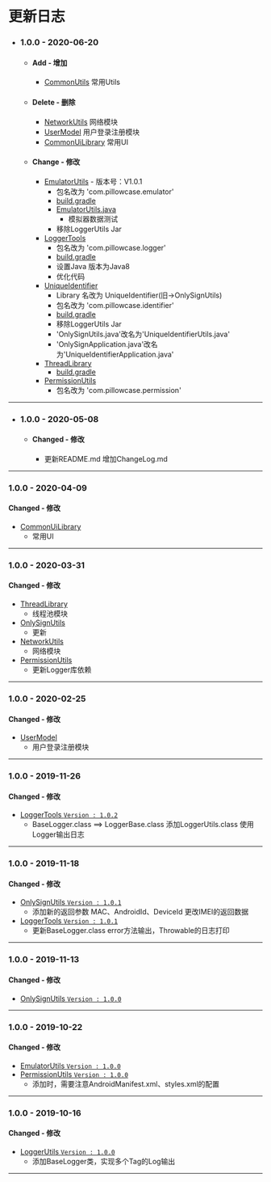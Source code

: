 # 更新日志
- ### 1.0.0 - 2020-06-20
    - #### Add  - 增加
        - [CommonUtils](CommonUtils)  常用Utils
    - #### Delete - 删除
        - [NetworkUtils]() 网络模块
        - [UserModel]()  用户登录注册模块
        - [CommonUiLibrary]() 常用UI
    - #### Change - 修改
        - [EmulatorUtils](EmulatorUtils) - 版本号：V1.0.1
          - 包名改为 'com.pillowcase.emulator'
          - [build.gradle](EmulatorUtils/build.gradle)
          - [EmulatorUtils.java](EmulatorUtils/src/main/java/com/pillowcase/emulator/EmulatorUtils.java)
            - 模拟器数据测试
          - 移除LoggerUtils Jar
        - [LoggerTools](LoggerTools)
          - 包名改为 'com.pillowcase.logger'
          - [build.gradle](LoggerTools/build.gradle)
          - 设置Java 版本为Java8
          - 优化代码
        - [UniqueIdentifier](UniqueIdentifier)
          - Library 名改为 UniqueIdentifier(旧->OnlySignUtils)
          - 包名改为 'com.pillowcase.identifier'
          - [build.gradle](UniqueIdentifier/build.gradle)
          - 移除LoggerUtils Jar
          - 'OnlySignUtils.java'改名为'UniqueIdentifierUtils.java'
          - 'OnlySignApplication.java'改名为'UniqueIdentifierApplication.java'
        - [ThreadLibrary](ThreadLibrary)
          - [build.gradle](ThreadLibrary/build.gradle)
        - [PermissionUtils](PermissionUtils)
          - 包名改为 'com.pillowcase.permission'
***
- ### 1.0.0 - 2020-05-08
    - #### Changed - 修改
        - 更新README.md 增加ChangeLog.md
***
### 1.0.0 - 2020-04-09
#### Changed - 修改
- [CommonUiLibrary]()
  - 常用UI
***
### 1.0.0 - 2020-03-31
#### Changed - 修改
- [ThreadLibrary](ThreadLibrary)
  - 线程池模块
- [OnlySignUtils]()
  - 更新
- [NetworkUtils]()
  - 网络模块
- [PermissionUtils](PermissionUtils)
  - 更新Logger库依赖
***
### 1.0.0 - 2020-02-25
#### Changed - 修改
- [UserModel]()
  - 用户登录注册模块
***
### 1.0.0 - 2019-11-26
#### Changed - 修改
- [LoggerTools `Version : 1.0.2`](LoggerTools)
  - BaseLogger.class ==> LoggerBase.class 添加LoggerUtils.class 使用Logger输出日志
***
### 1.0.0 - 2019-11-18
#### Changed - 修改
- [OnlySignUtils `Version : 1.0.1`]()
  - 添加新的返回参数 MAC、AndroidId、DeviceId  更改IMEI的返回数据
- [LoggerTools `Version : 1.0.1`](LoggerTools)
  - 更新BaseLogger.class error方法输出，Throwable的日志打印
***
### 1.0.0 - 2019-11-13
#### Changed - 修改
- [OnlySignUtils `Version : 1.0.0`]()
***
### 1.0.0 - 2019-10-22
#### Changed - 修改
- [EmulatorUtils `Version : 1.0.0`](EmulatorUtils)
- [PermissionUtils `Version : 1.0.0`](PermissionUtils)
  - 添加时，需要注意AndroidManifest.xml、styles.xml的配置
***
### 1.0.0 - 2019-10-16
#### Changed - 修改
- [LoggerUtils `Version : 1.0.0`](LoggerTools)
  - 添加BaseLogger类，实现多个Tag的Log输出
***
